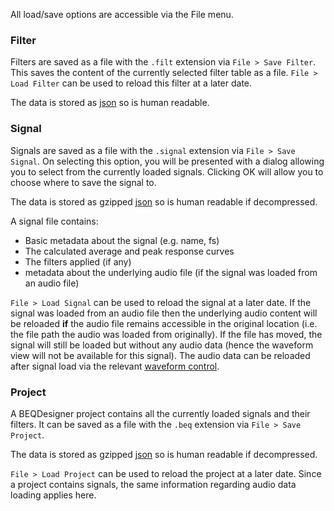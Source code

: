 All load/save options are accessible via the File menu.

### Filter

Filters are saved as a file with the `.filt` extension via `File > Save Filter`. This saves the content of the currently selected filter table as a file. `File > Load Filter` can be used to reload this filter at a later date.

The data is stored as [json](https://www.json.org/) so is human readable.

### Signal

Signals are saved as a file with the `.signal` extension via `File > Save Signal`. On selecting this option, you will be presented with a dialog allowing you to select from the currently loaded signals. Clicking OK will allow you to choose where to save the signal to. 

The data is stored as gzipped [json](https://www.json.org/) so is human readable if decompressed.

A signal file contains:

* Basic metadata about the signal (e.g. name, fs)
* The calculated average and peak response curves
* The filters applied (if any)
* metadata about the underlying audio file (if the signal was loaded from an audio file)

`File > Load Signal` can be used to reload the signal at a later date. If the signal was loaded from an audio file then the underlying audio content will be reloaded **if** the audio file remains accessible in the original location (i.e. the file path the audio was loaded from originally). If the file has moved, the signal will still be loaded but without any audio data (hence the waveform view will not be available for this signal). The audio data can be reloaded after signal load via the relevant [waveform control](./waveform.md#chart-controls).

### Project

A BEQDesigner project contains all the currently loaded signals and their filters. It can be saved as a file with the `.beq` extension via `File > Save Project`. 

The data is stored as gzipped [json](https://www.json.org/) so is human readable if decompressed.

`File > Load Project` can be used to reload the project at a later date. Since a project contains signals, the same information regarding audio data loading applies here.

